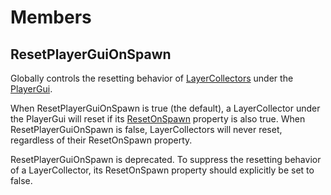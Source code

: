 # Members

## ResetPlayerGuiOnSpawn
Globally controls the resetting behavior of
[LayerCollectors](class:LayerCollector) under the [PlayerGui](class:PlayerGui).

When ResetPlayerGuiOnSpawn is true (the default), a LayerCollector under the
PlayerGui will reset if its [ResetOnSpawn](class:LayerCollector/ResetOnSpawn)
property is also true. When ResetPlayerGuiOnSpawn is false, LayerCollectors will
never reset, regardless of their ResetOnSpawn property.

ResetPlayerGuiOnSpawn is deprecated. To suppress the resetting behavior of a
LayerCollector, its ResetOnSpawn property should explicitly be set to false.
